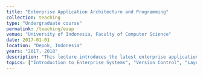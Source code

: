 ```yaml
---
title: "Enterprise Application Architecture and Programming"
collection: teaching
type: "Undergraduate course"
permalink: /teaching/eaap
venue: "University of Indonesia, Faculty of Computer Science"
date: 2017-01-01
location: "Depok, Indonesia"
years: "2017, 2018"
description: "This lecture introduces the latest enterprise application development technologies. Starting from the concept of application development, the latest development framework, the use of database and case studies in group project tasks."
topics: ["Introduction to Enterprise Systems", "Version Control", "Layering", "Development using framework & MVC", "Organizing Domain Logic & Service Layer", "Mapping to Relational Database", "Web Presentation", "Unit Testing, Load Testing, User Acceptance Testing", "Distribution: Web Service", "Microservice, Concurrency Control", "Session State", "Application Security"]
---
```



